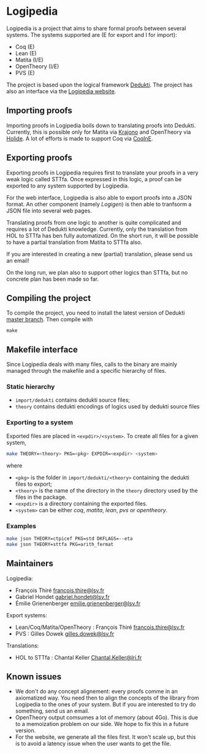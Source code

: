 # Logipedia

Logipedia is a project that aims to share formal proofs between several systems.
The systems supported are (E for export and I for import):
- Coq (E)
- Lean (E)
- Matita (I/E)
- OpenTheory (I/E)
- PVS (E)

The project is based upon the logical framework
[Dedukti](https://github.com/Deducteam/Dedukti). The project has also an
interface via the [Logipedia website](https://logipedia.science).

## Importing proofs

Importing proofs in Logipedia boils down to translating proofs into Dedukti.
Currently, this is possible only for Matita via
[Krajono](https://github.com/Deducteam/matita) and OpenTheory via
[Holide](https://github.com/Deducteam/Holide). A lot of efforts is made to
support Coq via [CoqInE](https://github.com/Deducteam/CoqInE).

## Exporting proofs

Exporting proofs in Logipedia requires first to translate your proofs in a very
weak logic called STTfa.  Once expressed in this logic, a proof can be exported
to any system supported by Logipedia.

For the web interface, Logipedia is also able to export proofs into a JSON
format.  An other component (namely _Logigen_) is then able to tranfsorm a JSON
file into several web pages.

Translating proofs from one logic to another is quite complicated and requires a
lot of Dedukti knowledge. Currently, only the translation from HOL to STTfa has
ben fully automatized. On the short run, it will be possible to have a partial
translation from Matita to STTfa also.

If you are interested in creating a new (partial) translation, please send us an
email!

On the long run, we plan also to support other logics than STTfa, but no
concrete plan has been made so far.

## Compiling the project

To compile the project, you need to install the latest version of Dedukti
[master branch](https://github.com/Deducteam/Dedukti/tree/master). Then compile
with

```shell
make
```

## Makefile interface
Since Logipedia deals with many files, calls to the binary are mainly managed
through the makefile and a specific hierarchy of files.

### Static hierarchy
- `import/dedukti` contains dedukti source files;
- `theory` contains dedukti encodings of logics used by dedukti source files

### Exporting to a system
Exported files are placed in `<expdir>/<system>`. To create all files for a
given system,
``` bash
make THEORY=<theory> PKG=<pkg> EXPDIR=<expdir> <system>
```
where
- `<pkg>` is the folder in `import/dedukti/<theory>` containing the dedukti
  files to export;
- `<theory>` is the name of the directory in the `theory` directory used by the
  files in the package.
- `<expdir>` is a directory containing the exported files.
- `<system>` can be either *coq*, *matita*, *lean*, *pvs* or *opentheory*.

### Examples

``` bash
make json THEORY=ctpicef PKG=std DKFLAGS=--eta
make json THEORY=sttfa PKG=arith_fermat
```

## Maintainers

Logipedia:
- François Thiré <francois.thire@lsv.fr>
- Gabriel Hondet <gabriel.hondet@lsv.fr>
- Émilie Grienenberger <emilie.grienenberger@lsv.fr>

Export systems:
- Lean/Coq/Matita/OpenTheory : François Thiré <francois.thire@lsv.fr>
- PVS : Gilles Dowek <gilles.dowek@lsv.fr>

Translations:
- HOL to STTfa : Chantal Keller <Chantal.Keller@lri.fr>

## Known issues
- We don't do any concept alignement: every proofs comme in an axiomatized way.
  You need then to align the concepts of the library from Logipedia to the ones
  of your system. But if you are interested to try do something, send us an
  email.
- OpenTheory output comsumes a lot of memory (about 4Go). This is due to a
  memoization problem on our side. We hope to fix this in a future version.
- For the website, we generate all the files first. It won't scale up, but this
  is to avoid a latency issue when the user wants to get the file.
